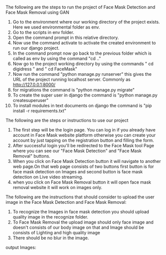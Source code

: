 The following are the steps to run the project of Face Mask Detection and Face Mask Removal using GAN
1) Go to the environment where our working directory of the project exists. Here we used environmental folder as env.
2) Go to the scripts in env folder.
3) Open the command prompt in this relative directory.
4) Now use the command activate to activate the created environment to run our django project.
5) In the command prompt now go back to the previous folder which is called as env by using the command "cd .."
6) Now go to the project working directory by using the commands " cd digidress " and " cd FaceMask"
7) Now run the command "python manage.py runserver" this gives the URL of the project running localhost server. Commonly as http://127.0.0.1:8000/
8) for migrations the command is "python manage.py migrate"
9) To create the super user in django the command is "python manage.py createsuperuser"
10) To install modules in text documents on django the command is "pip install -r requirements.txt"


The following are the steps or instructions to use our project
1) The first step will be the login page. You can log in if you already have account in Face Mask website platform otherwise you can create your account by just tapping on the registration button and filling the form.
2) After successful login you'll be redirected to the Face Mask tool Page where you can see our "Face Mask Detection" and "Face Mask Removal" buttons.
3) When you click on Face Mask Detection button it will navigate to another web page.On that web page consists of two buttons first button is for face mask detection on Images and second button is face mask detection on Live video streaming.
4) when you click on Face Mask Removal button it will open face mask removal website it will work on images only.


The following are the instructions that should consider to upload the user image in the Face Mask Detection and Face Mask Removal:
1) To recognize the Images in face mask detection you should upload quality image in the recognize folder.
2) To Face Mask Removal the upload image should only face image and doesn't consists of our body image on that and Image should be consists of Lighting and high quality image
3) There should be no blur in the image.

output Images:
